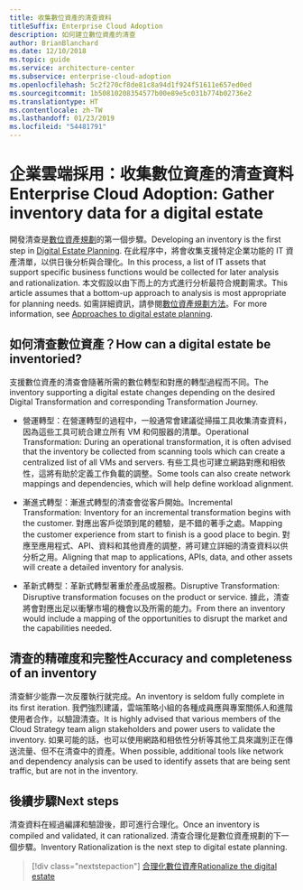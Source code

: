 ```yaml
---
title: 收集數位資產的清查資料
titleSuffix: Enterprise Cloud Adoption
description: 如何建立數位資產的清查
author: BrianBlanchard
ms.date: 12/10/2018
ms.topic: guide
ms.service: architecture-center
ms.subservice: enterprise-cloud-adoption
ms.openlocfilehash: 5c2f270cf8de81c8a94d1f924f51611e657ed0ed
ms.sourcegitcommit: 1b50810208354577b00e89e5c031b774b02736e2
ms.translationtype: HT
ms.contentlocale: zh-TW
ms.lasthandoff: 01/23/2019
ms.locfileid: "54481791"
---
```

# <a name="enterprise-cloud-adoption-gather-inventory-data-for-a-digital-estate"></a><span data-ttu-id="47d3c-103">企業雲端採用：收集數位資產的清查資料</span><span class="sxs-lookup"><span data-stu-id="47d3c-103">Enterprise Cloud Adoption: Gather inventory data for a digital estate</span></span>

<span data-ttu-id="47d3c-104">開發清查是[數位資產規劃](overview.md)的第一個步驟。</span><span class="sxs-lookup"><span data-stu-id="47d3c-104">Developing an inventory is the first step in [Digital Estate Planning](overview.md).</span></span> <span data-ttu-id="47d3c-105">在此程序中，將會收集支援特定企業功能的 IT 資產清單，以供日後分析與合理化。</span><span class="sxs-lookup"><span data-stu-id="47d3c-105">In this process, a list of IT assets that support specific business functions would be collected for later analysis and rationalization.</span></span> <span data-ttu-id="47d3c-106">本文假設以由下而上的方式進行分析最符合規劃需求。</span><span class="sxs-lookup"><span data-stu-id="47d3c-106">This article assumes that a bottom-up approach to analysis is most appropriate for planning needs.</span></span> <span data-ttu-id="47d3c-107">如需詳細資訊，請參閱[數位資產規劃方法](./approach.md)。</span><span class="sxs-lookup"><span data-stu-id="47d3c-107">For more information, see [Approaches to digital estate planning](./approach.md).</span></span>

## <a name="how-can-a-digital-estate-be-inventoried"></a><span data-ttu-id="47d3c-108">如何清查數位資產？</span><span class="sxs-lookup"><span data-stu-id="47d3c-108">How can a digital estate be inventoried?</span></span>

<span data-ttu-id="47d3c-109">支援數位資產的清查會隨著所需的數位轉型和對應的轉型過程而不同。</span><span class="sxs-lookup"><span data-stu-id="47d3c-109">The inventory supporting a digital estate changes depending on the desired Digital Transformation and corresponding Transformation Journey.</span></span>

- <span data-ttu-id="47d3c-110">營運轉型：在營運轉型的過程中，一般通常會建議從掃描工具收集清查資料，因為這些工具可統合建立所有 VM 和伺服器的清單。</span><span class="sxs-lookup"><span data-stu-id="47d3c-110">Operational Transformation: During an operational transformation, it is often advised that the inventory be collected from scanning tools which can create a centralized list of all VMs and servers.</span></span> <span data-ttu-id="47d3c-111">有些工具也可建立網路對應和相依性，這將有助於定義工作負載的調整。</span><span class="sxs-lookup"><span data-stu-id="47d3c-111">Some tools can also create network mappings and dependencies, which will help define workload alignment.</span></span>

- <span data-ttu-id="47d3c-112">漸進式轉型：漸進式轉型的清查會從客戶開始。</span><span class="sxs-lookup"><span data-stu-id="47d3c-112">Incremental Transformation: Inventory for an incremental transformation begins with the customer.</span></span> <span data-ttu-id="47d3c-113">對應出客戶從頭到尾的體驗，是不錯的著手之處。</span><span class="sxs-lookup"><span data-stu-id="47d3c-113">Mapping the customer experience from start to finish is a good place to begin.</span></span> <span data-ttu-id="47d3c-114">對應至應用程式、API、資料和其他資產的調整，將可建立詳細的清查資料以供分析之用。</span><span class="sxs-lookup"><span data-stu-id="47d3c-114">Aligning that map to applications, APIs, data, and other assets will create a detailed inventory for analysis.</span></span>

- <span data-ttu-id="47d3c-115">革新式轉型：革新式轉型著重於產品或服務。</span><span class="sxs-lookup"><span data-stu-id="47d3c-115">Disruptive Transformation: Disruptive transformation focuses on the product or service.</span></span> <span data-ttu-id="47d3c-116">據此，清查將會對應出足以衝擊市場的機會以及所需的能力。</span><span class="sxs-lookup"><span data-stu-id="47d3c-116">From there an inventory would include a mapping of the opportunities to disrupt the market and the capabilities needed.</span></span>

## <a name="accuracy-and-completeness-of-an-inventory"></a><span data-ttu-id="47d3c-117">清查的精確度和完整性</span><span class="sxs-lookup"><span data-stu-id="47d3c-117">Accuracy and completeness of an inventory</span></span>

<span data-ttu-id="47d3c-118">清查鮮少能靠一次反覆執行就完成。</span><span class="sxs-lookup"><span data-stu-id="47d3c-118">An inventory is seldom fully complete in its first iteration.</span></span> <span data-ttu-id="47d3c-119">我們強烈建議，雲端策略小組的各種成員應與專案關係人和進階使用者合作，以驗證清查。</span><span class="sxs-lookup"><span data-stu-id="47d3c-119">It is highly advised that various members of the Cloud Strategy team align stakeholders and power users to validate the inventory.</span></span> <span data-ttu-id="47d3c-120">如果可能的話，也可以使用網路和相依性分析等其他工具來識別正在傳送流量、但不在清查中的資產。</span><span class="sxs-lookup"><span data-stu-id="47d3c-120">When possible, additional tools like network and dependency analysis can be used to identify assets that are being sent traffic, but are not in the inventory.</span></span>

## <a name="next-steps"></a><span data-ttu-id="47d3c-121">後續步驟</span><span class="sxs-lookup"><span data-stu-id="47d3c-121">Next steps</span></span>

<span data-ttu-id="47d3c-122">清查資料在經過編譯和驗證後，即可進行合理化。</span><span class="sxs-lookup"><span data-stu-id="47d3c-122">Once an inventory is compiled and validated, it can rationalized.</span></span> <span data-ttu-id="47d3c-123">清查合理化是數位資產規劃的下一個步驟。</span><span class="sxs-lookup"><span data-stu-id="47d3c-123">Inventory Rationalization is the next step to digital estate planning.</span></span>

> [!div class="nextstepaction"]
> [<span data-ttu-id="47d3c-124">合理化數位資產</span><span class="sxs-lookup"><span data-stu-id="47d3c-124">Rationalize the digital estate</span></span>](rationalize.md)